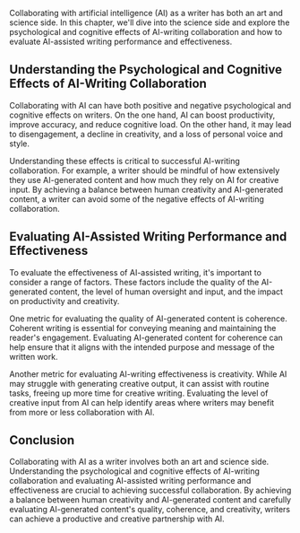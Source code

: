 
Collaborating with artificial intelligence (AI) as a writer has both an art and science side. In this chapter, we'll dive into the science side and explore the psychological and cognitive effects of AI-writing collaboration and how to evaluate AI-assisted writing performance and effectiveness.

Understanding the Psychological and Cognitive Effects of AI-Writing Collaboration
---------------------------------------------------------------------------------

Collaborating with AI can have both positive and negative psychological and cognitive effects on writers. On the one hand, AI can boost productivity, improve accuracy, and reduce cognitive load. On the other hand, it may lead to disengagement, a decline in creativity, and a loss of personal voice and style.

Understanding these effects is critical to successful AI-writing collaboration. For example, a writer should be mindful of how extensively they use AI-generated content and how much they rely on AI for creative input. By achieving a balance between human creativity and AI-generated content, a writer can avoid some of the negative effects of AI-writing collaboration.

Evaluating AI-Assisted Writing Performance and Effectiveness
------------------------------------------------------------

To evaluate the effectiveness of AI-assisted writing, it's important to consider a range of factors. These factors include the quality of the AI-generated content, the level of human oversight and input, and the impact on productivity and creativity.

One metric for evaluating the quality of AI-generated content is coherence. Coherent writing is essential for conveying meaning and maintaining the reader's engagement. Evaluating AI-generated content for coherence can help ensure that it aligns with the intended purpose and message of the written work.

Another metric for evaluating AI-writing effectiveness is creativity. While AI may struggle with generating creative output, it can assist with routine tasks, freeing up more time for creative writing. Evaluating the level of creative input from AI can help identify areas where writers may benefit from more or less collaboration with AI.

Conclusion
----------

Collaborating with AI as a writer involves both an art and science side. Understanding the psychological and cognitive effects of AI-writing collaboration and evaluating AI-assisted writing performance and effectiveness are crucial to achieving successful collaboration. By achieving a balance between human creativity and AI-generated content and carefully evaluating AI-generated content's quality, coherence, and creativity, writers can achieve a productive and creative partnership with AI.
